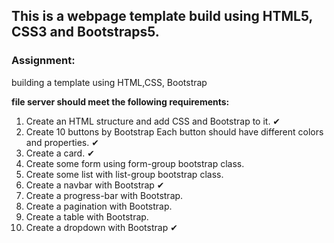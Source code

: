 ## This is a webpage template build using HTML5, CSS3 and Bootstraps5.



### Assignment: 
building a template using HTML,CSS, Bootstrap

 **file server should meet the following requirements:**

1.  Create an HTML structure and add CSS and Bootstrap to it. &#x2714;
2.  Create 10 buttons by Bootstrap Each button should have different colors and properties. &#x2714;
3.  Create a card. &#x2714;
4.  Create some form using form-group bootstrap class.
5.  Create some list with list-group bootstrap class.
6.  Create a navbar with Bootstrap &#x2714;
7.  Create a progress-bar with Bootstrap.
8.  Create a pagination with Bootstrap.
9.  Create a table with Bootstrap.
10. Create a dropdown with Bootstrap &#x2714;

<!-- Symbols = &#x2714;, &#10006; || &#10062; &#9989;  -->
